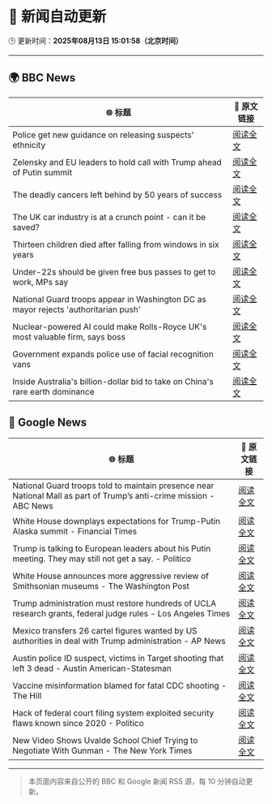 # 🧠 新闻自动更新

🕒 更新时间：**2025年08月13日 15:01:58（北京时间）**

---

## 🌍 BBC News

| 🌐 标题 | 🔗 原文链接 |
|--------|-------------|
| Police get new guidance on releasing suspects' ethnicity | [阅读全文](https://www.bbc.com/news/articles/c5ypgg28nvpo?at_medium=RSS&at_campaign=rss) |
| Zelensky and EU leaders to hold call with Trump ahead of Putin summit | [阅读全文](https://www.bbc.com/news/articles/c0ml4j8erkeo?at_medium=RSS&at_campaign=rss) |
| The deadly cancers left behind by 50 years of success | [阅读全文](https://www.bbc.com/news/articles/c5ypkrzyxd1o?at_medium=RSS&at_campaign=rss) |
| The UK car industry is at a crunch point - can it be saved? | [阅读全文](https://www.bbc.com/news/articles/c23p028p200o?at_medium=RSS&at_campaign=rss) |
| Thirteen children died after falling from windows in six years | [阅读全文](https://www.bbc.com/news/articles/cqjyype0yn5o?at_medium=RSS&at_campaign=rss) |
| Under-22s should be given free bus passes to get to work, MPs say | [阅读全文](https://www.bbc.com/news/articles/c9877kg42wjo?at_medium=RSS&at_campaign=rss) |
| National Guard troops appear in Washington DC as mayor rejects 'authoritarian push' | [阅读全文](https://www.bbc.com/news/articles/cy7ypm6zxp2o?at_medium=RSS&at_campaign=rss) |
| Nuclear-powered AI could make Rolls-Royce UK's most valuable firm, says boss | [阅读全文](https://www.bbc.com/news/articles/ce8772d4jzgo?at_medium=RSS&at_campaign=rss) |
| Government expands police use of facial recognition vans | [阅读全文](https://www.bbc.com/news/articles/cj4wy21dwkwo?at_medium=RSS&at_campaign=rss) |
| Inside Australia's billion-dollar bid to take on China's rare earth dominance | [阅读全文](https://www.bbc.com/news/articles/cgm2z91mvlvo?at_medium=RSS&at_campaign=rss) |

## 📰 Google News

| 🌐 标题 | 🔗 原文链接 |
|--------|-------------|
| National Guard troops told to maintain presence near National Mall as part of Trump’s anti-crime mission - ABC News | [阅读全文](https://news.google.com/rss/articles/CBMimwFBVV95cUxNZXBfYTJGd2dJU0JqUzBKanFHakxmM05LTkw5R0VkbEpKNmhGVnNZbUxsLWh4bGpUclRTQTdjSlNJWXR3UW12UFcyM01QdjBZbmVKNlp6cDdaSGRYTEZQUVRMYWtBQXluQUhEQS1DMWhvT1lXOWRWUkVleVBnaEZOUzFDSmNGb3N1UXJlbmp4cWdWSXc3aDZIcU14VdIBoAFBVV95cUxPa3VuTzA2aUVzRlFaZzg0Y0pDdVkwbWczOTM5SHdjREQtaVliZGhRUUhUUnFFWUQ0TVBhekZrQVRFVWlJazViVW9KMWZoT2w2elEtMFhQUEIweF9YWTJVamFNdnQtVTdjWHYxdjJ4WmxycnNSZXo2elNncktqZEZRNlhEZzBYdF9kdW95N3dIMHk0Uk5iOFFQblRzXzBUYmxr?oc=5) |
| White House downplays expectations for Trump-Putin Alaska summit - Financial Times | [阅读全文](https://news.google.com/rss/articles/CBMicEFVX3lxTFBSazZPdUxGU21PODFUOGlaOXlmWlBSU2c2akttWnBmNmQ2RjJGZTV4SGlXSW5wUGI5VG5wZnhTTHNrQ3Q4OF9GaHZRVEtsdXREZlBXVVMxRnZ6ZFBjWmFDLTdlSFpmS1RfV0ZpRDd5OGM?oc=5) |
| Trump is talking to European leaders about his Putin meeting. They may still not get a say. - Politico | [阅读全文](https://news.google.com/rss/articles/CBMijwFBVV95cUxQdE04V080MVFWeVJMd1RPR25uMUNGeEZqS2JBYjZrTEVVU0ZWZkR1bi10dFd0VGJxYTdYOGlld2k1T1d4elVEMEhlMC1jb1poN05kOGJtTjctbWRvYjBBcmVxMGo4clBIQ09ocnFzWklQZGtIWlA2eWZhRHp4c1NwSkpQU25ZLTZ3SWxjNEdKWQ?oc=5) |
| White House announces more aggressive review of Smithsonian museums - The Washington Post | [阅读全文](https://news.google.com/rss/articles/CBMioAFBVV95cUxOb3RGVWtSbmVIbnV1X3JKb01MWDM2VUZpSllsOExwWGpvNHVpaFg0ajNkU1NYTEdHUGw2TnZyZFBqWmF5ZHZ3V3FUSW1NWUxyZnRUM1JfQ05XR1BRa2JzOFF3cUVIWmw1bVA0NDNtemtybkVYVG1NZk5FdDZFbkdsZkxCa2U5X0FrN3AzdDQzQUM1NE9SYTk3UUVfYnFTM2Vq?oc=5) |
| Trump administration must restore hundreds of UCLA research grants, federal judge rules - Los Angeles Times | [阅读全文](https://news.google.com/rss/articles/CBMijAFBVV95cUxOLWM0cGJ0cnhZQ3NiM1NvUEwwU1lYNTN0dkdsXzltMnZGY3pwVDhhR0JVaEtPc0x5bXlfQjh1blp4SW9BNWNpVkVIeDZzcmxFRXk1MXY0emZSYmFsRFVRNmNFU2FfNE5kSTNXZHJwTHhKMTdJdWwxRFRCTVlnY3REUHBJWGdlUEo2b3BXSg?oc=5) |
| Mexico transfers 26 cartel figures wanted by US authorities in deal with Trump administration - AP News | [阅读全文](https://news.google.com/rss/articles/CBMiswFBVV95cUxQMGJLYzQwYkF6d2JpYWp0R0RIeDM5VEZpMDVnWTVyRGZibWZ4SmNDdGNwMW55SmF4NF91Ym00dG9FT3RZSW9EeUdkZVE0djFyNUVKT0FOMGZTeUt5a3FRWDVZZF9xaENTdU9taktKcnhQeVZmUTMxdW8yd1lKTk1LSDRVcGh0Znl0bkp2R1RTbXRPV01KcWlLa0Y3bU0zcEhxdHB1T1VVTUowT09mb1VwQW1URQ?oc=5) |
| Austin police ID suspect, victims in Target shooting that left 3 dead - Austin American-Statesman | [阅读全文](https://news.google.com/rss/articles/CBMikgFBVV95cUxPVmNDejdKSlJJWkpTU0hTeUZaZFRObm5xWDhDaTZJclBoZFFEUWRxeXFfWUxua0lmeG1QZXBiOFVYb3NneWxILU13a1VIOWVpb19BT1VKeU5BWFlMZ0h2VV9NRUZGLW96R3AtTERWS0xpc1liM1JGRGdxcGxtUHNaanJPODdXNTN6TG5jVHNIX3V6Zw?oc=5) |
| Vaccine misinformation blamed for fatal CDC shooting - The Hill | [阅读全文](https://news.google.com/rss/articles/CBMilAFBVV95cUxQazM3eGxmZGZvbktBbDZSY0ZGVEFaek1EM05COFROMVNicnpMT3cyS19UMkRKQkplNEZGc3ZVT21uVGlNa1VnbGpyRU9kV3BXNERvZVI3RlpfM01fMUtNV1VKcUx6QkRBWVRIV3htTzVZRi1EQV9mM2dwRXFTSUVRWEpyQ1JPQ3h6bC1PNWZZMHdJZnN40gGaAUFVX3lxTE5SYnFaYUZfSEZ6cTl2cGtDSEsxSXNNSDlOLTRsQWNzeFZWYmdyWHVfQ3I5UDk3ajlQLU1NaHg5TGI3M1loVE1MYkh3Q1ZDR1IyZFFUSHgwWG80MmFBTGVCdUxSR3MzUWFMNVdrTkZ6UWUtNFNOb0l1aHByYjJYZk9JN3p3Vjc5eVNiNTBiNm0tMVFoUDBGZXlXd3c?oc=5) |
| Hack of federal court filing system exploited security flaws known since 2020 - Politico | [阅读全文](https://news.google.com/rss/articles/CBMiiwFBVV95cUxQTnVuNXV2eG95VDdtVmFRaFd0ZnhtelF5VllURzk2QTBUOEllYkhxZnlfQkltT2g3c3VBa21PMFFnS2FxcGkwOG8xVms3Y1JPclh1cnZNY2h6VXFHVENLV1hBOG05anJTOERWTk5oOW5MSlc4NjNzQmlvV0VnMHBSUVZNTWt3ZE5BUnIw?oc=5) |
| New Video Shows Uvalde School Chief Trying to Negotiate With Gunman - The New York Times | [阅读全文](https://news.google.com/rss/articles/CBMigAFBVV95cUxNTUxSMUFSWmtETmhTcUtObUdQQ2RSUWJLM2hQUGkybFhxRTFhXzdLanhCYWhlakJuQkFIaU05YVlEclFSSzJyVWc2Y2pLcFloS1NZcURENEQ5ZUYydVN0VTlKM3JWN0hIbmUyWC1uWXk4VVBTaUNEUHdGd1F2OHhVNg?oc=5) |

---
> 本页面内容来自公开的 BBC 和 Google 新闻 RSS 源，每 10 分钟自动更新。